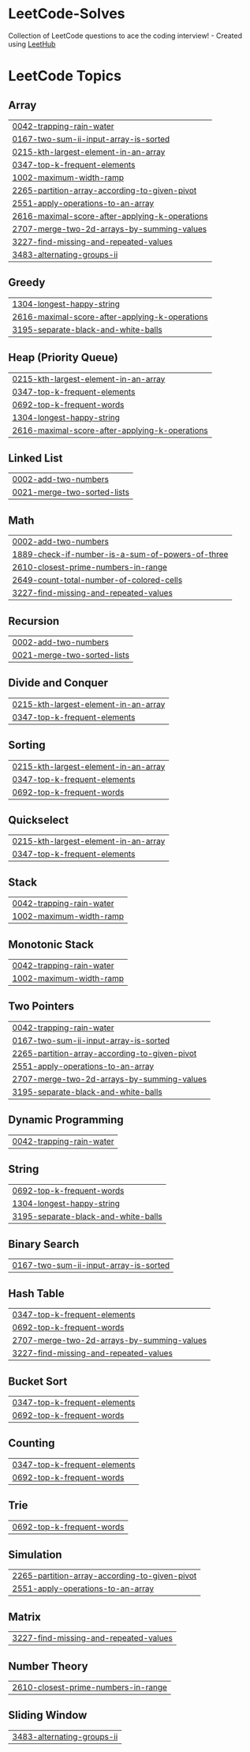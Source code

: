 # LeetCode-Solves
Collection of LeetCode questions to ace the coding interview! - Created using [LeetHub](https://github.com/QasimWani/LeetHub)

<!---LeetCode Topics Start-->
# LeetCode Topics
## Array
|  |
| ------- |
| [0042-trapping-rain-water](https://github.com/rei-naissance/LeetCode-Solves/tree/master/0042-trapping-rain-water) |
| [0167-two-sum-ii-input-array-is-sorted](https://github.com/rei-naissance/LeetCode-Solves/tree/master/0167-two-sum-ii-input-array-is-sorted) |
| [0215-kth-largest-element-in-an-array](https://github.com/rei-naissance/LeetCode-Solves/tree/master/0215-kth-largest-element-in-an-array) |
| [0347-top-k-frequent-elements](https://github.com/rei-naissance/LeetCode-Solves/tree/master/0347-top-k-frequent-elements) |
| [1002-maximum-width-ramp](https://github.com/rei-naissance/LeetCode-Solves/tree/master/1002-maximum-width-ramp) |
| [2265-partition-array-according-to-given-pivot](https://github.com/rei-naissance/LeetCode-Solves/tree/master/2265-partition-array-according-to-given-pivot) |
| [2551-apply-operations-to-an-array](https://github.com/rei-naissance/LeetCode-Solves/tree/master/2551-apply-operations-to-an-array) |
| [2616-maximal-score-after-applying-k-operations](https://github.com/rei-naissance/LeetCode-Solves/tree/master/2616-maximal-score-after-applying-k-operations) |
| [2707-merge-two-2d-arrays-by-summing-values](https://github.com/rei-naissance/LeetCode-Solves/tree/master/2707-merge-two-2d-arrays-by-summing-values) |
| [3227-find-missing-and-repeated-values](https://github.com/rei-naissance/LeetCode-Solves/tree/master/3227-find-missing-and-repeated-values) |
| [3483-alternating-groups-ii](https://github.com/rei-naissance/LeetCode-Solves/tree/master/3483-alternating-groups-ii) |
## Greedy
|  |
| ------- |
| [1304-longest-happy-string](https://github.com/rei-naissance/LeetCode-Solves/tree/master/1304-longest-happy-string) |
| [2616-maximal-score-after-applying-k-operations](https://github.com/rei-naissance/LeetCode-Solves/tree/master/2616-maximal-score-after-applying-k-operations) |
| [3195-separate-black-and-white-balls](https://github.com/rei-naissance/LeetCode-Solves/tree/master/3195-separate-black-and-white-balls) |
## Heap (Priority Queue)
|  |
| ------- |
| [0215-kth-largest-element-in-an-array](https://github.com/rei-naissance/LeetCode-Solves/tree/master/0215-kth-largest-element-in-an-array) |
| [0347-top-k-frequent-elements](https://github.com/rei-naissance/LeetCode-Solves/tree/master/0347-top-k-frequent-elements) |
| [0692-top-k-frequent-words](https://github.com/rei-naissance/LeetCode-Solves/tree/master/0692-top-k-frequent-words) |
| [1304-longest-happy-string](https://github.com/rei-naissance/LeetCode-Solves/tree/master/1304-longest-happy-string) |
| [2616-maximal-score-after-applying-k-operations](https://github.com/rei-naissance/LeetCode-Solves/tree/master/2616-maximal-score-after-applying-k-operations) |
## Linked List
|  |
| ------- |
| [0002-add-two-numbers](https://github.com/rei-naissance/LeetCode-Solves/tree/master/0002-add-two-numbers) |
| [0021-merge-two-sorted-lists](https://github.com/rei-naissance/LeetCode-Solves/tree/master/0021-merge-two-sorted-lists) |
## Math
|  |
| ------- |
| [0002-add-two-numbers](https://github.com/rei-naissance/LeetCode-Solves/tree/master/0002-add-two-numbers) |
| [1889-check-if-number-is-a-sum-of-powers-of-three](https://github.com/rei-naissance/LeetCode-Solves/tree/master/1889-check-if-number-is-a-sum-of-powers-of-three) |
| [2610-closest-prime-numbers-in-range](https://github.com/rei-naissance/LeetCode-Solves/tree/master/2610-closest-prime-numbers-in-range) |
| [2649-count-total-number-of-colored-cells](https://github.com/rei-naissance/LeetCode-Solves/tree/master/2649-count-total-number-of-colored-cells) |
| [3227-find-missing-and-repeated-values](https://github.com/rei-naissance/LeetCode-Solves/tree/master/3227-find-missing-and-repeated-values) |
## Recursion
|  |
| ------- |
| [0002-add-two-numbers](https://github.com/rei-naissance/LeetCode-Solves/tree/master/0002-add-two-numbers) |
| [0021-merge-two-sorted-lists](https://github.com/rei-naissance/LeetCode-Solves/tree/master/0021-merge-two-sorted-lists) |
## Divide and Conquer
|  |
| ------- |
| [0215-kth-largest-element-in-an-array](https://github.com/rei-naissance/LeetCode-Solves/tree/master/0215-kth-largest-element-in-an-array) |
| [0347-top-k-frequent-elements](https://github.com/rei-naissance/LeetCode-Solves/tree/master/0347-top-k-frequent-elements) |
## Sorting
|  |
| ------- |
| [0215-kth-largest-element-in-an-array](https://github.com/rei-naissance/LeetCode-Solves/tree/master/0215-kth-largest-element-in-an-array) |
| [0347-top-k-frequent-elements](https://github.com/rei-naissance/LeetCode-Solves/tree/master/0347-top-k-frequent-elements) |
| [0692-top-k-frequent-words](https://github.com/rei-naissance/LeetCode-Solves/tree/master/0692-top-k-frequent-words) |
## Quickselect
|  |
| ------- |
| [0215-kth-largest-element-in-an-array](https://github.com/rei-naissance/LeetCode-Solves/tree/master/0215-kth-largest-element-in-an-array) |
| [0347-top-k-frequent-elements](https://github.com/rei-naissance/LeetCode-Solves/tree/master/0347-top-k-frequent-elements) |
## Stack
|  |
| ------- |
| [0042-trapping-rain-water](https://github.com/rei-naissance/LeetCode-Solves/tree/master/0042-trapping-rain-water) |
| [1002-maximum-width-ramp](https://github.com/rei-naissance/LeetCode-Solves/tree/master/1002-maximum-width-ramp) |
## Monotonic Stack
|  |
| ------- |
| [0042-trapping-rain-water](https://github.com/rei-naissance/LeetCode-Solves/tree/master/0042-trapping-rain-water) |
| [1002-maximum-width-ramp](https://github.com/rei-naissance/LeetCode-Solves/tree/master/1002-maximum-width-ramp) |
## Two Pointers
|  |
| ------- |
| [0042-trapping-rain-water](https://github.com/rei-naissance/LeetCode-Solves/tree/master/0042-trapping-rain-water) |
| [0167-two-sum-ii-input-array-is-sorted](https://github.com/rei-naissance/LeetCode-Solves/tree/master/0167-two-sum-ii-input-array-is-sorted) |
| [2265-partition-array-according-to-given-pivot](https://github.com/rei-naissance/LeetCode-Solves/tree/master/2265-partition-array-according-to-given-pivot) |
| [2551-apply-operations-to-an-array](https://github.com/rei-naissance/LeetCode-Solves/tree/master/2551-apply-operations-to-an-array) |
| [2707-merge-two-2d-arrays-by-summing-values](https://github.com/rei-naissance/LeetCode-Solves/tree/master/2707-merge-two-2d-arrays-by-summing-values) |
| [3195-separate-black-and-white-balls](https://github.com/rei-naissance/LeetCode-Solves/tree/master/3195-separate-black-and-white-balls) |
## Dynamic Programming
|  |
| ------- |
| [0042-trapping-rain-water](https://github.com/rei-naissance/LeetCode-Solves/tree/master/0042-trapping-rain-water) |
## String
|  |
| ------- |
| [0692-top-k-frequent-words](https://github.com/rei-naissance/LeetCode-Solves/tree/master/0692-top-k-frequent-words) |
| [1304-longest-happy-string](https://github.com/rei-naissance/LeetCode-Solves/tree/master/1304-longest-happy-string) |
| [3195-separate-black-and-white-balls](https://github.com/rei-naissance/LeetCode-Solves/tree/master/3195-separate-black-and-white-balls) |
## Binary Search
|  |
| ------- |
| [0167-two-sum-ii-input-array-is-sorted](https://github.com/rei-naissance/LeetCode-Solves/tree/master/0167-two-sum-ii-input-array-is-sorted) |
## Hash Table
|  |
| ------- |
| [0347-top-k-frequent-elements](https://github.com/rei-naissance/LeetCode-Solves/tree/master/0347-top-k-frequent-elements) |
| [0692-top-k-frequent-words](https://github.com/rei-naissance/LeetCode-Solves/tree/master/0692-top-k-frequent-words) |
| [2707-merge-two-2d-arrays-by-summing-values](https://github.com/rei-naissance/LeetCode-Solves/tree/master/2707-merge-two-2d-arrays-by-summing-values) |
| [3227-find-missing-and-repeated-values](https://github.com/rei-naissance/LeetCode-Solves/tree/master/3227-find-missing-and-repeated-values) |
## Bucket Sort
|  |
| ------- |
| [0347-top-k-frequent-elements](https://github.com/rei-naissance/LeetCode-Solves/tree/master/0347-top-k-frequent-elements) |
| [0692-top-k-frequent-words](https://github.com/rei-naissance/LeetCode-Solves/tree/master/0692-top-k-frequent-words) |
## Counting
|  |
| ------- |
| [0347-top-k-frequent-elements](https://github.com/rei-naissance/LeetCode-Solves/tree/master/0347-top-k-frequent-elements) |
| [0692-top-k-frequent-words](https://github.com/rei-naissance/LeetCode-Solves/tree/master/0692-top-k-frequent-words) |
## Trie
|  |
| ------- |
| [0692-top-k-frequent-words](https://github.com/rei-naissance/LeetCode-Solves/tree/master/0692-top-k-frequent-words) |
## Simulation
|  |
| ------- |
| [2265-partition-array-according-to-given-pivot](https://github.com/rei-naissance/LeetCode-Solves/tree/master/2265-partition-array-according-to-given-pivot) |
| [2551-apply-operations-to-an-array](https://github.com/rei-naissance/LeetCode-Solves/tree/master/2551-apply-operations-to-an-array) |
## Matrix
|  |
| ------- |
| [3227-find-missing-and-repeated-values](https://github.com/rei-naissance/LeetCode-Solves/tree/master/3227-find-missing-and-repeated-values) |
## Number Theory
|  |
| ------- |
| [2610-closest-prime-numbers-in-range](https://github.com/rei-naissance/LeetCode-Solves/tree/master/2610-closest-prime-numbers-in-range) |
## Sliding Window
|  |
| ------- |
| [3483-alternating-groups-ii](https://github.com/rei-naissance/LeetCode-Solves/tree/master/3483-alternating-groups-ii) |
<!---LeetCode Topics End-->